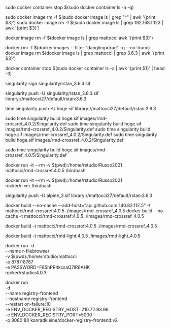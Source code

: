 sudo docker container stop $(sudo docker container ls -a -q)

sudo docker image rm -f $(sudo docker image ls | grep "^<none>" | awk '{print $3}')
sudo docker image rm -f $(sudo docker image ls | grep 192.168.1.123 | awk '{print $3}')

docker image rm -f $(docker image ls  | grep mattocci awk '{print $3}')


docker rmi -f $(docker images --filter "dangling=true" -q --no-trunc)
docker image rm $(docker image ls  | grep mattocci | grep 3.6.3 | awk '{print $3}')

docker container stop $(sudo docker container ls -a | awk '{print $1}' | head -3)

singularity sign singularity/rstan_3.6.3.sif

singularity push -U singularity/rstan_3.6.3.sif library://mattocci27/default/rstan:3.6.3

time singularity push -U hoge.sif library://mattocci27/default/rstan:3.6.3

sudo time singularity build hoge.sif images/rmd-crossref_4.0.2/Singularity.def
sudo time singularity build hoge.sif images/rmd-crossref_4.0.2/Singularity.def
sudo time singularity build hoge.sif images/rmd-crossref_4.0.2/Singularity.def
sudo time singularity build hoge.sif images/rmd-crossref_4.0.2/Singularity.def

sudo time singularity build hoge.sif images/rmd-crossref_4.0.5/Singularity.def


docker run -it --rm -v $(pwd):/home/rstudio/Russo2021 \
  mattocci/rmd-crossref:4.0.5 /bin/bash

docker run -it --rm -v $(pwd):/home/rstudio/Russo2021 \
  rocker/r-ver /bin/bash

singularity push -U alpine_3.sif library://mattocci27/default/rstan:3.6.3

docker build --no-cache --add-host="api.github.com:140.82.112.5" -t mattocci/rmd-crossref:4.0.5 ./images/rmd-crossref_4.0.5 
docker build --no-cache  -t mattocci/rmd-crossref:4.0.5 ./images/rmd-crossref_4.0.5 

docker build -t mattocci/rmd-crossref:4.0.5 ./images/rmd-crossref_4.0.5 

docker build -t mattocci/rmd-light:4.0.5 ./images/rmd-light_4.0.5 

docker run -d  \
  --name r-filebrowser \
  -v $(pwd):/home/rstudio/mattocci \
  -p 8787:8787 \
  -e PASSWORD=F85hPRItkcsaQ7lR6AHK \
  rocker/rstudio:4.0.3

docker run \
  -d \
  --name registry-frontend \
  --hostname registry-frontend \
  --restart on-failure:10 \
  -e ENV_DOCKER_REGISTRY_HOST=210.72.93.96 \
  -e ENV_DOCKER_REGISTRY_PORT=5000 \
  -p 8080:80 konradkleine/docker-registry-frontend:v2
